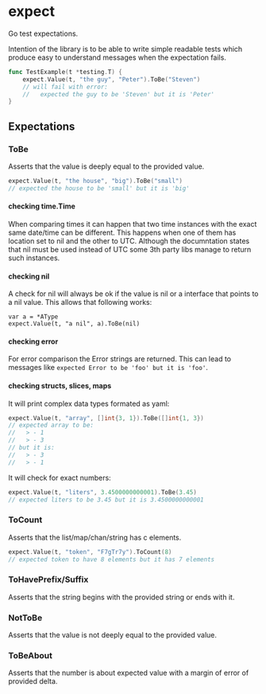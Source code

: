 # expect

Go test expectations.

Intention of the library is to be able to write simple readable tests which produce easy to understand messages when the expectation fails.

```go
func TestExample(t *testing.T) {
    expect.Value(t, "the guy", "Peter").ToBe("Steven")
    // will fail with error:
    //   expected the guy to be 'Steven' but it is 'Peter'
}
```

## Expectations

### ToBe

Asserts that the value is deeply equal to the provided value.

```go
expect.Value(t, "the house", "big").ToBe("small")
// expected the house to be 'small' but it is 'big'
```

#### checking time.Time
When comparing times it can happen that two time instances with the exact same date/time can be different. This happens when one of them has location set to nil and the other to UTC. Although the documntation states that nil must be used instead of UTC some 3th party libs manage to return such instances.

#### checking nil

A check for nil will always be ok if the value is nil or a interface that points to a nil value.
This allows that following works:

    var a = *AType
    expect.Value(t, "a nil", a).ToBe(nil)

#### checking error
For error comparison the Error strings are returned. This can lead to messages like `expected Error to be 'foo' but it is 'foo'`.

#### checking structs, slices, maps
It will print complex data types formated as yaml:

```go
expect.Value(t, "array", []int{3, 1}).ToBe([]int{1, 3})
// expected array to be:
//   > - 1
//   > - 3
// but it is:
//   > - 3
//   > - 1
```

It will check for exact numbers:

```go
expect.Value(t, "liters", 3.4500000000001).ToBe(3.45)
// expected liters to be 3.45 but it is 3.4500000000001
```

### ToCount

Asserts that the list/map/chan/string has c elements.

```go
expect.Value(t, "token", "F7gTr7y").ToCount(8)
// expected token to have 8 elements but it has 7 elements
```

### ToHavePrefix/Suffix

Asserts that the string begins with the provided string or ends with it.

### NotToBe

Asserts that the value is not deeply equal to the provided value.

### ToBeAbout

Asserts that the number is about expected value with a margin of error of provided delta.

